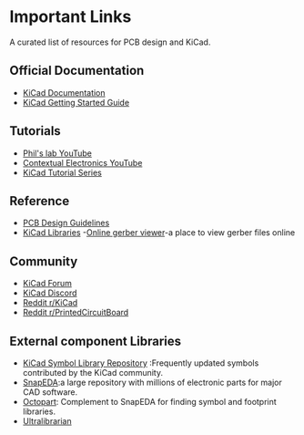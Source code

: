 # Important Links

A curated list of resources for PCB design and KiCad.

## Official Documentation
- [KiCad Documentation](https://docs.kicad.org/)
- [KiCad Getting Started Guide](https://docs.kicad.org/6.0/en/getting_started_in_kicad/getting_started_in_kicad.html)

## Tutorials
- [Phil's lab YouTube](https://www.youtube.com/@PhilsLab)
- [Contextual Electronics YouTube](https://www.youtube.com/user/contextualelectronics)
- [KiCad Tutorial Series](https://learn.sparkfun.com/tutorials/kicad-tutorial-for-beginners/all)

## Reference
- [PCB Design Guidelines](https://www.ti.com/lit/an/szza009/szza009.pdf)
- [KiCad Libraries](https://kicad.github.io/footprints/)
-[Online gerber viewer](www.gerber-viewer.com/Viewer)-a place to view gerber files online
## Community
- [KiCad Forum](https://forum.kicad.info/)
- [KiCad Discord](https://discord.gg/kicad)
- [Reddit r/KiCad](https://www.reddit.com/r/KiCad/)
- [Reddit r/PrintedCircuitBoard](https://www.reddit.com/r/PrintedCircuitBoard/)
## External component Libraries

- [KiCad Symbol Library Repository](https://kicad.github.io/symbols/) :Frequently updated symbols contributed by the KiCad community.
- [SnapEDA](https://www.snapeda.com/):a large repository with millions of electronic parts for major CAD software.
- [Octopart](https://octopart.com/): Complement to SnapEDA for finding symbol and footprint libraries.
- [Ultralibrarian](https://www.ultralibrarian.com/)